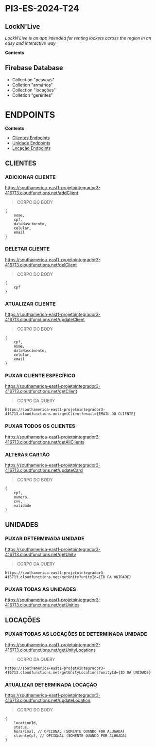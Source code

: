# PI3-ES-2024-T24

## LockN'Live

*LockN'Live is an app intended for renting lockers across the region in an easy and interactive way*

**Contents**

## Firebase Database
* Collection "pessoas"
* Colletion "armários"
* Collection "locações"
* Colletion "gerentes"
  
# ENDPOINTS

**Contents**
* [Clientes Endpoints](#CLIENTES)
* [Unidade Endpoints](#UNIDADES)
* [Locação Endpoints](#LOCAÇÕES)

## CLIENTES 

### ADICIONAR CLIENTE
https://southamerica-east1-projetointegrador3-416713.cloudfunctions.net/addClient

> CORPO DO BODY 
```
{
    nome,
    cpf,
    dataNascimento,
    celular,
    email
}
```

### DELETAR CLIENTE
https://southamerica-east1-projetointegrador3-416713.cloudfunctions.net/delClient

> CORPO DO BODY 
```
{
    cpf
}
```

### ATUALIZAR CLIENTE
https://southamerica-east1-projetointegrador3-416713.cloudfunctions.net/updateClient

> CORPO DO BODY 
```
{
    cpf,
    nome,
    dataNascimento,
    celular,
    email
}
```

### PUXAR CLIENTE ESPECÍFICO
https://southamerica-east1-projetointegrador3-416713.cloudfunctions.net/getClient

> CORPO DA QUERY
```
https://southamerica-east1-projetointegrador3-416713.cloudfunctions.net/getClient?email={EMAIL DO CLIENTE}
```

### PUXAR TODOS OS CLIENTES
https://southamerica-east1-projetointegrador3-416713.cloudfunctions.net/getAllClients

### ALTERAR CARTÃO
https://southamerica-east1-projetointegrador3-416713.cloudfunctions.net/updateCard

> CORPO DO BODY
```
{
    cpf,
    numero,
    cvv,
    validade
}
```

## UNIDADES

### PUXAR DETERMINADA UNIDADE
https://southamerica-east1-projetointegrador3-416713.cloudfunctions.net/getUnity

> CORPO DA QUERY
```
https://southamerica-east1-projetointegrador3-416713.cloudfunctions.net/getUnity?unityId={ID DA UNIDADE}
```

### PUXAR TODAS AS UNIDADES
https://southamerica-east1-projetointegrador3-416713.cloudfunctions.net/getUnities

## LOCAÇÕES

### PUXAR TODAS AS LOCAÇÕES DE DETERMINADA UNIDADE
https://southamerica-east1-projetointegrador3-416713.cloudfunctions.net/getUnityLocations

> CORPO DA QUERY
```
https://southamerica-east1-projetointegrador3-416713.cloudfunctions.net/getUnityLocations?unityId={ID DA UNIDADE}
```

### ATUALIZAR DETERMINADA LOCAÇÃO
https://southamerica-east1-projetointegrador3-416713.cloudfunctions.net/updateLocation

> CORPO DO BODY
```
{
    locationId,
    status,
    horaFinal, // OPCIONAL (SOMENTE QUANDO FOR ALUGADA)
    clienteCpf, // OPCIONAL (SOMENTE QUANDO FOR ALUGADA)
}
```
 
